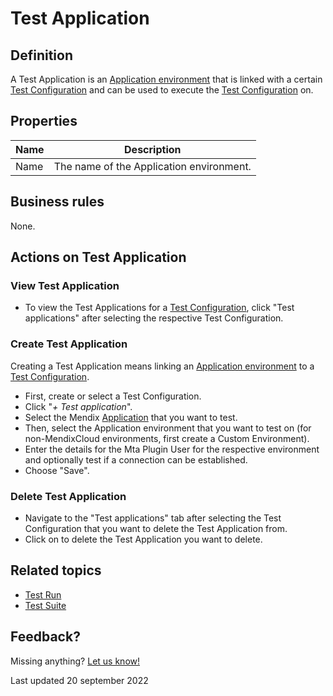 # Test Application 



## Definition

A Test Application is an [Application environment](application-environment) that is linked with a certain [Test Configuration](test-configuration) and can be used to execute the [Test Configuration](test-configuration) on. 

## Properties

| Name | Description |
| ----------- | ----------- |
| Name | The name of the Application environment. |

## Business rules

None.

## Actions on Test Application 

### View Test Application 
- To view the Test Applications for a [Test Configuration](test-configuration), click "Test applications" after selecting the respective Test Configuration.

### Create Test Application 
Creating a Test Application means linking an [Application environment](application-environment) to a [Test Configuration](test-configuration).
- First, create or select a Test Configuration.
- Click "*+ Test application*".
- Select the Mendix [Application](application) that you want to test.
- Then, select the Application environment that you want to test on (for non-MendixCloud environments, first create a Custom Environment).
- Enter the details for the Mta Plugin User for the respective environment and optionally test if a connection can be established.
- Choose "Save".

### Delete Test Application 
- Navigate to the "Test applications" tab after selecting the Test Configuration that you want to delete the Test Application from.
- Click on <i class="fas fa-trash-alt"></i> to delete the Test Application you want to delete.

## Related topics
- [Test Run](test-run)
- [Test Suite](test-suite)

## Feedback?
Missing anything? [Let us know!](mailto:support@menditect.com)

Last updated 20 september 2022